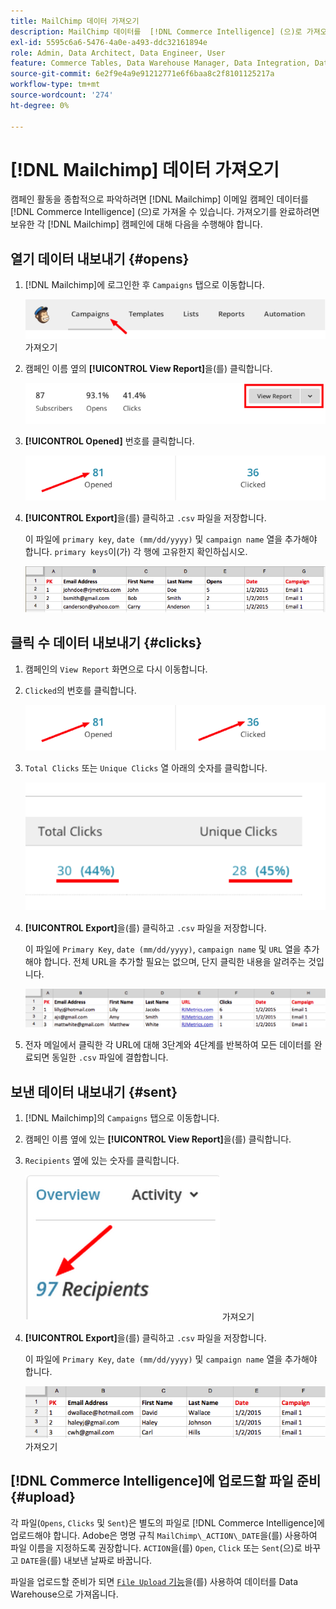 ```yaml
---
title: MailChimp 데이터 가져오기
description: MailChimp 데이터를  [!DNL Commerce Intelligence] (으)로 가져오는 방법을 알아봅니다.
exl-id: 5595c6a6-5476-4a0e-a493-ddc32161894e
role: Admin, Data Architect, Data Engineer, User
feature: Commerce Tables, Data Warehouse Manager, Data Integration, Data Import/Export
source-git-commit: 6e2f9e4a9e91212771e6f6baa8c2f8101125217a
workflow-type: tm+mt
source-wordcount: '274'
ht-degree: 0%

---
```


# [!DNL Mailchimp] 데이터 가져오기

캠페인 활동을 종합적으로 파악하려면 [!DNL Mailchimp] 이메일 캠페인 데이터를 [!DNL Commerce Intelligence] (으)로 가져올 수 있습니다. 가져오기를 완료하려면 보유한 각 [!DNL Mailchimp] 캠페인에 대해 다음을 수행해야 합니다.

## 열기 데이터 내보내기 {#opens}

1. [!DNL Mailchimp]에 로그인한 후 `Campaigns` 탭으로 이동합니다.

   ![mailchimp 1](../../../assets/import-mailchimp-1.png) 가져오기

1. 캠페인 이름 옆의 **[!UICONTROL View Report]**&#x200B;을(를) 클릭합니다.

   ![mailchimp 가져오기 2](../../../assets/import-mailchimp-2.png)

1. **[!UICONTROL Opened]** 번호를 클릭합니다.

   ![mailchimp 가져오기 3](../../../assets/import-mailchimp-3.png)

1. **[!UICONTROL Export]**&#x200B;을(를) 클릭하고 `.csv` 파일을 저장합니다.

   이 파일에 `primary key`, `date (mm/dd/yyyy)` 및 `campaign name` 열을 추가해야 합니다. `primary keys`이(가) 각 행에 고유한지 확인하십시오.

   ![mailchimp 가져오기 4](../../../assets/import-mailchimp-4.png)

## 클릭 수 데이터 내보내기 {#clicks}

1. 캠페인의 `View Report` 화면으로 다시 이동합니다.

1. `Clicked`의 번호를 클릭합니다.

   ![mailchimp 가져오기 5](../../../assets/import-mailchimp-5.png)

1. `Total Clicks` 또는 `Unique Clicks` 열 아래의 숫자를 클릭합니다.

   ![mailchimp 가져오기 6](../../../assets/import-mailchimp-6.png)

1. **[!UICONTROL Export]**&#x200B;을(를) 클릭하고 `.csv` 파일을 저장합니다.

   이 파일에 `Primary Key`, `date (mm/dd/yyyy)`, `campaign name` 및 `URL` 열을 추가해야 합니다. 전체 URL을 추가할 필요는 없으며, 단지 클릭한 내용을 알려주는 것입니다.

   ![mailchimp 가져오기 7](../../../assets/import-mailchimp-7.png)

1. 전자 메일에서 클릭한 각 URL에 대해 3단계와 4단계를 반복하여 모든 데이터를 완료되면 동일한 `.csv` 파일에 결합합니다.

## 보낸 데이터 내보내기 {#sent}

1. [!DNL Mailchimp]의 `Campaigns` 탭으로 이동합니다.

1. 캠페인 이름 옆에 있는 **[!UICONTROL View Report]**&#x200B;을(를) 클릭합니다.

1. `Recipients` 옆에 있는 숫자를 클릭합니다.

   ![mailchimp 8](../../../assets/import-mailchimp-8.png) 가져오기

1. **[!UICONTROL Export]**&#x200B;을(를) 클릭하고 `.csv` 파일을 저장합니다.

   이 파일에 `Primary Key`, `date (mm/dd/yyyy)` 및 `campaign name` 열을 추가해야 합니다.

   ![mailchimp 9](../../../assets/import-mailchimp-9.png) 가져오기

## [!DNL Commerce Intelligence]에 업로드할 파일 준비 {#upload}

각 파일(`Opens`, `Clicks` 및 `Sent`)은 별도의 파일로 [!DNL Commerce Intelligence]에 업로드해야 합니다. Adobe은 명명 규칙 `MailChimp\_ACTION\_DATE`을(를) 사용하여 파일 이름을 지정하도록 권장합니다. `ACTION`을(를) `Open`, `Click` 또는 `Sent`(으)로 바꾸고 `DATE`을(를) 내보낸 날짜로 바꿉니다.

파일을 업로드할 준비가 되면 [`File Upload` 기능](../connecting-data/using-file-uploader.md)을(를) 사용하여 데이터를 Data Warehouse으로 가져옵니다.
